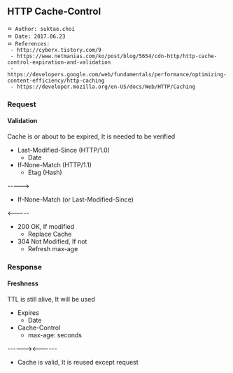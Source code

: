 ## HTTP Cache-Control

```
ㅁ Author: suktae.choi
ㅁ Date: 2017.06.23
ㅁ References:
 - http://cyberx.tistory.com/9
 - https://www.netmanias.com/ko/post/blog/5654/cdn-http/http-cache-control-expiration-and-validation
 - https://developers.google.com/web/fundamentals/performance/optimizing-content-efficiency/http-caching
 - https://developer.mozilla.org/en-US/docs/Web/HTTP/Caching
```

### Request
#### Validation
Cache is or about to be expired, It is needed to be verified

- Last-Modified-Since (HTTP/1.0)
  - Date
- If-None-Match (HTTP/1.1)
  - Etag (Hash)

----->
- If-None-Match (or Last-Modified-Since)

<-----
- 200 OK, If modified
  - Replace Cache
- 304 Not Modified, If not
  - Refresh max-age

### Response
#### Freshness
TTL is still alive, It will be used

- Expires
  - Date
- Cache-Control
  - max-age: seconds

------><------
- Cache is valid, It is reused except request
